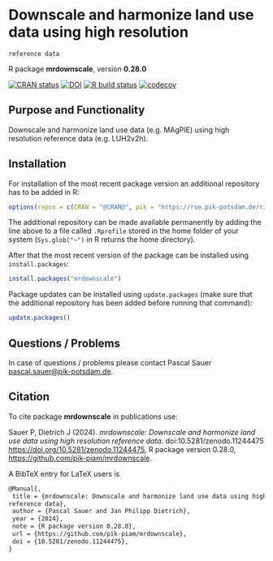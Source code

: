 # Downscale and harmonize land use data using high resolution
    reference data

R package **mrdownscale**, version **0.28.0**

[![CRAN status](https://www.r-pkg.org/badges/version/mrdownscale)](https://cran.r-project.org/package=mrdownscale) [![DOI](https://zenodo.org/badge/DOI/10.5281/zenodo.11244475.svg)](https://doi.org/10.5281/zenodo.11244475) [![R build status](https://github.com/pik-piam/mrdownscale/workflows/check/badge.svg)](https://github.com/pik-piam/mrdownscale/actions) [![codecov](https://codecov.io/gh/pik-piam/mrdownscale/branch/master/graph/badge.svg)](https://app.codecov.io/gh/pik-piam/mrdownscale) 

## Purpose and Functionality

Downscale and harmonize land use data (e.g. MAgPIE) using
    high resolution reference data (e.g. LUH2v2h).


## Installation

For installation of the most recent package version an additional repository has to be added in R:

```r
options(repos = c(CRAN = "@CRAN@", pik = "https://rse.pik-potsdam.de/r/packages"))
```
The additional repository can be made available permanently by adding the line above to a file called `.Rprofile` stored in the home folder of your system (`Sys.glob("~")` in R returns the home directory).

After that the most recent version of the package can be installed using `install.packages`:

```r 
install.packages("mrdownscale")
```

Package updates can be installed using `update.packages` (make sure that the additional repository has been added before running that command):

```r 
update.packages()
```

## Questions / Problems

In case of questions / problems please contact Pascal Sauer <pascal.sauer@pik-potsdam.de>.

## Citation

To cite package **mrdownscale** in publications use:

Sauer P, Dietrich J (2024). _mrdownscale: Downscale and harmonize land use data using high resolution reference data_. doi:10.5281/zenodo.11244475 <https://doi.org/10.5281/zenodo.11244475>, R package version 0.28.0, <https://github.com/pik-piam/mrdownscale>.

A BibTeX entry for LaTeX users is

 ```latex
@Manual{,
  title = {mrdownscale: Downscale and harmonize land use data using high resolution
reference data},
  author = {Pascal Sauer and Jan Philipp Dietrich},
  year = {2024},
  note = {R package version 0.28.0},
  url = {https://github.com/pik-piam/mrdownscale},
  doi = {10.5281/zenodo.11244475},
}
```
